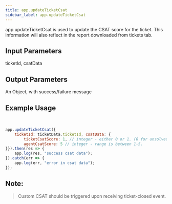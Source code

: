 ```yaml
---
title: app.updateTicketCsat
sidebar_label: app.updateTicketCsat
---
```


app.updateTicketCsat is used to update the CSAT score for the ticket. This information will also reflect in the report downloaded from tickets tab.

## Input Parameters
ticketId, csatData
​
## Output Parameters
An Object, with success/failure message
​
## Example Usage
​
```javascript
app.updateTicketCsat({
	ticketId: ticketData.ticketId, csatData: {
		ticketCsatScore: 1, // integer - either 0 or 1. (0 for unsolved, 1 for solved)
        agentCsatScore: 5 // integer - range is between 1-5.
}}).then(res => {
    app.log(res, "success csat data");
}).catch(err => {
	app.log(err, "error in csat data");
});
```

## Note:
> Custom CSAT should be triggered upon receiving ticket-closed event.